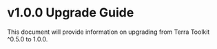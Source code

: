 # v1.0.0 Upgrade Guide
This document will provide information on upgrading from Terra Toolkit ^0.5.0 to 1.0.0.
